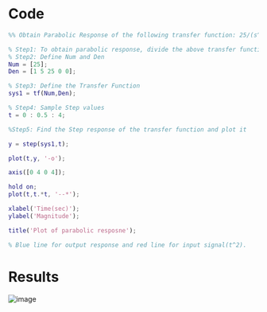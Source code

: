 # Code
```m
%% Obtain Parabolic Response of the following transfer function: 25/(s^2 + 5*s + 25)

% Step1: To obtain parabolic response, divide the above transfer function by s^2. New TF = 25/((s^2 + 5*s + 25)*s^2) 
% Step2: Define Num and Den
Num = [25];
Den = [1 5 25 0 0];

% Step3: Define the Transfer Function
sys1 = tf(Num,Den);

% Step4: Sample Step values
t = 0 : 0.5 : 4;

%Step5: Find the Step response of the transfer function and plot it

y = step(sys1,t);

plot(t,y, '-o');

axis([0 4 0 4]);

hold on;
plot(t,t.*t, '--*');

xlabel('Time(sec)');
ylabel('Magnitude');

title('Plot of parabolic resposne');

% Blue line for output response and red line for input signal(t^2).
```

# Results
![image](https://user-images.githubusercontent.com/84629235/151113020-6d7d5405-8433-422d-9626-ba9e410d8cd2.png)
